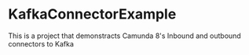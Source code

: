 # KafkaConnectorExample
This is a project that demonstracts Camunda 8's Inbound and outbound connectors to Kafka
